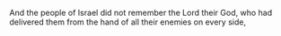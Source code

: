 And the people of Israel did not remember the Lord their God, who had delivered them from the hand of all their enemies on every side,

